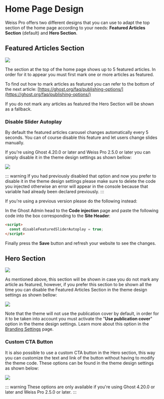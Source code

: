 # Home Page Design

Weiss Pro offers two different designs that you can use to adapt the top section of the home page according to your needs: **Featured Articles Section** (default) and **Hero Section**.

## Featured Articles Section

![](https://res.cloudinary.com/edev/image/upload/v1594671222/weiss-pro/CleanShot_2020-07-13_at_22.12.26.png)

The section at the top of the home page shows up to 5 featured articles. In order for it to appear you must first mark one or more articles as featured.

To find out how to mark articles as featured you can refer to the bottom of the next article: [https://ghost.org/faq/publishing-options/](https://ghost.org/faq/publishing-options/)

If you do not mark any articles as featured the Hero Section will be shown as a fallback.

### Disable Slider Autoplay

By default the featured articles carousel changes automatically every 5 seconds. You can of course disable this feature and let users change slides manually.

If you're using Ghost 4.20.0 or later and Weiss Pro 2.5.0 or later you can simply disable it in the theme design settings as shown bellow:

![](https://res.cloudinary.com/edev/image/upload/v1640609272/weiss-pro/CleanShot_2021-12-27_at_13.47.04.png)

::: warning
If you had previously disabled that option and now you prefer to disable it in the theme design settings please make sure to delete the code you injected otherwise an error will appear in the console because that variable had already been declared previously.
:::

If you're using a previous version please do the following instead:

In the Ghost Admin head to the **Code injection** page and paste the following code into the box corresponding to the **Site Header**:

```html
<script>
  const disableFeaturedSliderAutoplay = true;
</script>
```

Finally press the **Save** button and refresh your website to see the changes.

## Hero Section

![](https://res.cloudinary.com/edev/image/upload/v1644749440/weiss-pro/CleanShot_2022-02-13_at_11.49.46.png)

As mentioned above, this section will be shown in case you do not mark any article as featured, however, if you prefer this section to be shown all the time you can disable the Featured Articles Section in the theme design settings as shown bellow:

![](https://res.cloudinary.com/edev/image/upload/v1644749587/weiss-pro/CleanShot_2022-02-13_at_11.52.38.png)

Note that the theme will not use the publication cover by default, in order for it to be taken into account you must activate the "**Use publication cover**" option in the theme design settings. Learn more about this option in the [Branding Settings](/guide/publication-settings.html#branding) page.

### Custom CTA Button

It is also possible to use a custom CTA button in the Hero section, this way you can customize the text and link of the button without having to modify the theme code. These options can be found in the theme design settings as shown below:

![](https://res.cloudinary.com/edev/image/upload/v1640610097/weiss-pro/CleanShot_2021-12-27_at_14.00.54.png)

::: warning
These options are only available if you're using Ghost 4.20.0 or later and Weiss Pro 2.5.0 or later.
:::
